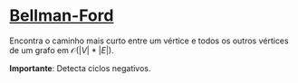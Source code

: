 # [Bellman-Ford](bellman_ford.cpp)

Encontra o caminho mais curto entre um vértice e todos os outros vértices de um grafo em $\mathcal{O}(|V| * |E|)$.

**Importante**: Detecta ciclos negativos.
